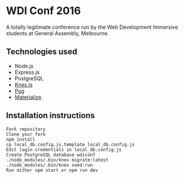 # WDI Conf 2016

A totally legitimate conference run by the Web Development Immersive students at General Assembly, Melbourne.

## Technologies used
- Node.js
- Express.js
- PostgreSQL
- [Knex.js](http://knexjs.org/)
- [Pug](http://pugjs.org)
- [Materialize](http://materializecss.com/)

## Installation instructions
```
Fork repository
Clone your fork
npm install
cp local_db.config.js.template local_db.config.js
Edit login credentials in local_db.config.js
Create PostgreSQL database wdiconf
./node_modules/.bin/knex migrate:latest
./node_modules/.bin/knex seed:run
Run either npm start or npm run dev
```
